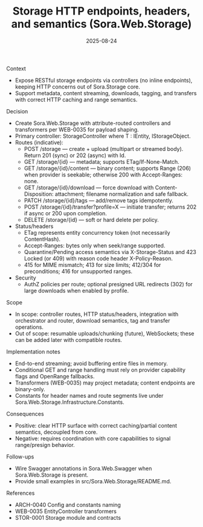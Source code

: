 ﻿---
id: STOR-0002
slug: STOR-0002-storage-http-endpoints-and-semantics
domain: STOR
title: Storage HTTP endpoints, headers, and semantics (Sora.Web.Storage)
status: Accepted
date: 2025-08-24
---

Context

- Expose RESTful storage endpoints via controllers (no inline endpoints), keeping HTTP concerns out of Sora.Storage core.
- Support metadata, content streaming, downloads, tagging, and transfers with correct HTTP caching and range semantics.

Decision

- Create Sora.Web.Storage with attribute-routed controllers and transformers per WEB-0035 for payload shaping.
- Primary controller: StorageController<T> where T : IEntity, IStorageObject.
- Routes (indicative):
  - POST /storage — create + upload (multipart or streamed body). Return 201 (sync) or 202 (async) with Id.
  - GET /storage/{id} — metadata; supports ETag/If-None-Match.
  - GET /storage/{id}/content — binary content; supports Range (206) when provider is seekable; otherwise 200 with Accept-Ranges: none.
  - GET /storage/{id}/download — force download with Content-Disposition: attachment; filename normalization and safe fallback.
  - PATCH /storage/{id}/tags — add/remove tags idempotently.
  - POST /storage/{id}/transfer?profile=X — initiate transfer; returns 202 if async or 200 upon completion.
  - DELETE /storage/{id} — soft or hard delete per policy.
- Status/headers
  - ETag represents entity concurrency token (not necessarily ContentHash).
  - Accept-Ranges: bytes only when seek/range supported.
  - Quarantine/Pending access semantics via X-Storage-Status and 423 Locked (or 409) with reason code header X-Policy-Reason.
  - 415 for MIME mismatch; 413 for size limits; 412/304 for preconditions; 416 for unsupported ranges.
- Security
  - AuthZ policies per route; optional presigned URL redirects (302) for large downloads when enabled by profile.

Scope

- In scope: controller routes, HTTP status/headers, integration with orchestrator and router, download semantics, tag and transfer operations.
- Out of scope: resumable uploads/chunking (future), WebSockets; these can be added later with compatible routes.

Implementation notes

- End-to-end streaming; avoid buffering entire files in memory.
- Conditional GET and range handling must rely on provider capability flags and OpenRange fallbacks.
- Transformers (WEB-0035) may project metadata; content endpoints are binary-only.
- Constants for header names and route segments live under Sora.Web.Storage.Infrastructure.Constants.

Consequences

- Positive: clear HTTP surface with correct caching/partial content semantics, decoupled from core.
- Negative: requires coordination with core capabilities to signal range/presign behavior.

Follow-ups

- Wire Swagger annotations in Sora.Web.Swagger when Sora.Web.Storage is present.
- Provide small examples in src/Sora.Web.Storage/README.md.

References

- ARCH-0040 Config and constants naming
- WEB-0035 EntityController transformers
- STOR-0001 Storage module and contracts
